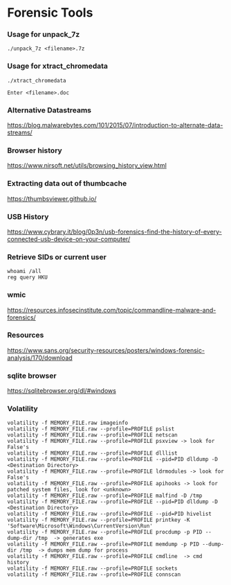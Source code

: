 # Forensic Tools

### Usage for unpack_7z
```
./unpack_7z <filename>.7z
```

### Usage for xtract_chromedata
```
./xtract_chromedata

Enter <filename>.doc
```
### Alternative Datastreams
https://blog.malwarebytes.com/101/2015/07/introduction-to-alternate-data-streams/

### Browser history
https://www.nirsoft.net/utils/browsing_history_view.html

### Extracting data out of thumbcache
https://thumbsviewer.github.io/

### USB History
https://www.cybrary.it/blog/0p3n/usb-forensics-find-the-history-of-every-connected-usb-device-on-your-computer/

### Retrieve SIDs or current user
```
whoami /all
reg query HKU
```
### wmic
https://resources.infosecinstitute.com/topic/commandline-malware-and-forensics/

### Resources
https://www.sans.org/security-resources/posters/windows-forensic-analysis/170/download

### sqlite browser
https://sqlitebrowser.org/dl/#windows

### Volatility

```
volatility -f MEMORY_FILE.raw imageinfo
volatility -f MEMORY_FILE.raw --profile=PROFILE pslist
volatility -f MEMORY_FILE.raw --profile=PROFILE netscan
volatility -f MEMORY_FILE.raw --profile=PROFILE psxview -> look for False's
volatility -f MEMORY_FILE.raw --profile=PROFILE dlllist
volatility -f MEMORY_FILE.raw --profile=PROFILE --pid=PID dlldump -D <Destination Directory>
volatility -f MEMORY_FILE.raw --profile=PROFILE ldrmodules -> look for False's
volatility -f MEMORY_FILE.raw --profile=PROFILE apihooks -> look for patched system files, look for <unknown>
volatility -f MEMORY_FILE.raw --profile=PROFILE malfind -D /tmp
volatility -f MEMORY_FILE.raw --profile=PROFILE --pid=PID dlldump -D <Destination Directory>
volatility -f MEMORY_FILE.raw --profile=PROFILE --pid=PID hivelist
volatility -f MEMORY_FILE.raw --profile=PROFILE printkey -K 'Software\Microsoft\Windows\CurrentVersion\Run'
volatility -f MEMORY_FILE.raw --profile=PROFILE procdump -p PID --dump-dir /tmp  -> generates exe
volatility -f MEMORY_FILE.raw --profile=PROFILE memdump -p PID --dump-dir /tmp  -> dumps mem dump for process
volatility -f MEMORY_FILE.raw --profile=PROFILE cmdline  -> cmd history
volatility -f MEMORY_FILE.raw --profile=PROFILE sockets
volatility -f MEMORY_FILE.raw --profile=PROFILE connscan
```
